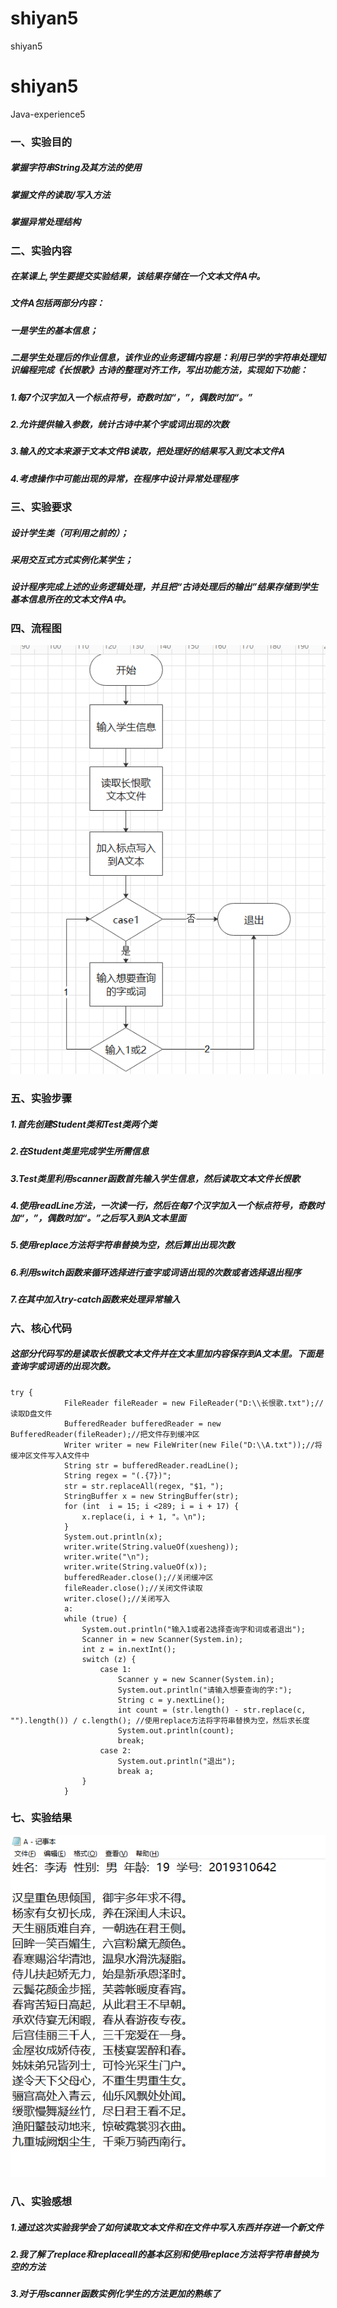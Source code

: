 # shiyan5
shiyan5
# shiyan5
Java-experience5
### 一、实验目的
##### 掌握字符串String及其方法的使用
##### 掌握文件的读取/写入方法
##### 掌握异常处理结构
### 二、实验内容
##### 在某课上,学生要提交实验结果，该结果存储在一个文本文件A中。
##### 文件A包括两部分内容：
##### 一是学生的基本信息；
##### 二是学生处理后的作业信息，该作业的业务逻辑内容是：利用已学的字符串处理知识编程完成《长恨歌》古诗的整理对齐工作，写出功能方法，实现如下功能：
##### 1.每7个汉字加入一个标点符号，奇数时加“，”，偶数时加“。”
##### 2.允许提供输入参数，统计古诗中某个字或词出现的次数
##### 3.输入的文本来源于文本文件B读取，把处理好的结果写入到文本文件A
##### 4.考虑操作中可能出现的异常，在程序中设计异常处理程序
### 三、实验要求
##### 设计学生类（可利用之前的）；
##### 采用交互式方式实例化某学生；
##### 设计程序完成上述的业务逻辑处理，并且把“古诗处理后的输出”结果存储到学生基本信息所在的文本文件A中。
### 四、流程图
![流程图](https://github.com/wccc33/shiyan5/blob/main/3.png)
### 五、实验步骤
##### 1.首先创建Student类和Test类两个类
##### 2.在Student类里完成学生所需信息
##### 3.Test类里利用scanner函数首先输入学生信息，然后读取文本文件长恨歌
##### 4.使用readLine方法，一次读一行，然后在每7个汉字加入一个标点符号，奇数时加“，”，偶数时加“。”之后写入到A文本里面
##### 5.使用replace方法将字符串替换为空，然后算出出现次数
##### 6.利用switch函数来循环选择进行查字或词语出现的次数或者选择退出程序
##### 7.在其中加入try-catch函数来处理异常输入
### 六、核心代码
##### 这部分代码写的是读取长恨歌文本文件并在文本里加内容保存到A文本里。下面是查询字或词语的出现次数。
```
try {
            FileReader fileReader = new FileReader("D:\\长恨歌.txt");//读取D盘文件
            BufferedReader bufferedReader = new BufferedReader(fileReader);//把文件存到缓冲区
            Writer writer = new FileWriter(new File("D:\\A.txt"));//将缓冲区文件写入A文件中
            String str = bufferedReader.readLine();
            String regex = "(.{7})";
            str = str.replaceAll(regex, "$1，");
            StringBuffer x = new StringBuffer(str);
            for (int  i = 15; i <289; i = i + 17) {
                x.replace(i, i + 1, "。\n");
            }
            System.out.println(x);
            writer.write(String.valueOf(xuesheng));
            writer.write("\n");
            writer.write(String.valueOf(x));
            bufferedReader.close();//关闭缓冲区
            fileReader.close();//关闭文件读取
            writer.close();//关闭写入
            a:
            while (true) {
                System.out.println("输入1或者2选择查询字和词或者退出");
                Scanner in = new Scanner(System.in);
                int z = in.nextInt();
                switch (z) {
                    case 1:
                        Scanner y = new Scanner(System.in);
                        System.out.println("请输入想要查询的字:");
                        String c = y.nextLine();
                        int count = (str.length() - str.replace(c, "").length()) / c.length(); //使用replace方法将字符串替换为空，然后求长度
                        System.out.println(count);
                        break;
                    case 2:
                        System.out.println("退出");
                        break a;
                }
            }
```
### 七、实验结果
![](shiyan5.png)
### 八、实验感想
##### 1.通过这次实验我学会了如何读取文本文件和在文件中写入东西并存进一个新文件
##### 2.我了解了replace和replaceall的基本区别和使用replace方法将字符串替换为空的方法
##### 3.对于用scanner函数实例化学生的方法更加的熟练了

